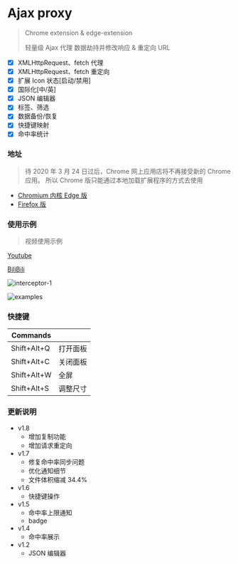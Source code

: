 # Ajax proxy

> Chrome extension & edge-extension
>
> 轻量级 Ajax 代理 数据劫持并修改响应 & 重定向 URL

- [x] XMLHttpRequest、fetch 代理
- [x] XMLHttpRequest、fetch 重定向
- [x] 扩展 Icon 状态[启动/禁用]
- [x] 国际化[中/英]
- [x] JSON 编辑器
- [x] 标签、筛选
- [x] 数据备份/恢复
- [x] 快捷键映射
- [x] 命中率统计

### 地址

> 待 2020 年 3 月 24 日过后，Chrome 网上应用店将不再接受新的 Chrome 应用。
> 所以 Chrome 版只能通过本地加载扩展程序的方式去使用

- [Chromium 内核 Edge 版](https://microsoftedge.microsoft.com/addons/detail/ajaxproxy/iladajdkobpmadjfpeginhngnneaoefi?hl=zh-CN)
- [Firefox 版](https://addons.mozilla.org/zh-CN/firefox/addon/ajaxproxy/?utm_source=addons.mozilla.org&utm_medium=referral&utm_content=search)

### 使用示例

> 视频使用示例

[Youtube](https://youtu.be/ckxhh98Yi-g)

[BiliBili](https://www.bilibili.com/video/BV1rf4y1p749/)

![interceptor-1](https://github.com/g0ngjie/ajax-proxy/wiki/images/interceptor-1.png)

![examples](https://github.com/g0ngjie/ajax-proxy/wiki/images/zhihu-ajaxproxy.png)

### 快捷键

| Commands    |          |
| ----------- | -------- |
| Shift+Alt+Q | 打开面板 |
| Shift+Alt+C | 关闭面板 |
| Shift+Alt+W | 全屏     |
| Shift+Alt+S | 调整尺寸 |

### 更新说明

- v1.8
  - 增加复制功能
  - 增加请求重定向
- v1.7
  - 修复命中率同步问题
  - 优化通知细节
  - 文件体积缩减 34.4%
- v1.6
  - 快捷键操作
- v1.5
  - 命中率上限通知
  - badge
- v1.4
  - 命中率展示
- v1.2
  - JSON 编辑器
